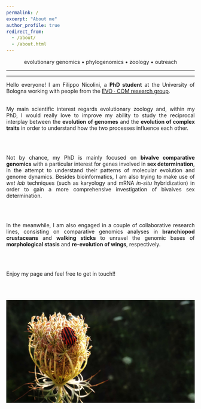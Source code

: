 ```yaml
---
permalink: /
excerpt: "About me"
author_profile: true
redirect_from: 
  - /about/
  - /about.html
---
```


<div style="text-align: center">
evolutionary genomics • phylogenomics • zoology • outreach
</div>


---
---


<div style="text-align: justify">
  Hello everyone! I am Filippo Nicolini, a <b>PhD student</b> at the University of Bologna working with people from the <a href="https://sites.google.com/view/evo-com-unibo/home">EVO · COM research group</a>.
  
  <br />
  <br />
  
  My main scientific interest regards evolutionary zoology and, within my PhD, I would really love to improve my ability to study the reciprocal interplay between the <b>evolution of genomes</b> and the <b>evolution of complex traits</b> in order to understand how the two processes influence each other.
  
  <br />
  <br />
  
  Not by chance, my PhD is mainly focused on <b>bivalve comparative genomics</b> with a particular interest for genes involved in <b>sex determination</b>, in the attempt to understand their patterns of molecular evolution and genome dynamics. Besides bioinformatics, I am also trying to make use of <i>wet lab</i> techniques (such as karyology and mRNA <i>in-situ</i> hybridization) in order to gain a more comprehensive investigation of bivalves sex determination.
  
  <br />
  <br />
  
  In the meanwhile, I am also engaged in a couple of collaborative research lines, consisting on comparative genomics analyses in <b>branchiopod crustaceans</b> and <b>walking sticks</b> to unravel the genomic bases of <b>morphological stasis</b> and <b>re-evolution of wings</b>, respectively.
  
  <br />
  <br />

  Enjoy my page and feel free to get in touch!!

  <br />
  <br />
</div>

![homepic](/images/homepic_reduced.jpg)